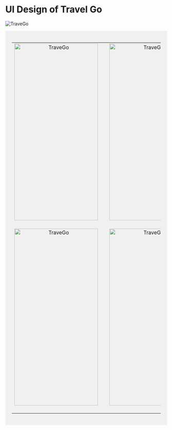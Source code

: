 # UI Design of Travel Go
![TraveGo](https://github.com/rahulbamniya20/TravelGo-UI-Design/assets/110114539/f053f6f8-57b3-40f6-9529-9ea453dcfd22)

<div style="text-align: center; background-color: #f0f0f0; padding: 20px;">
<table >
  <tr>
    <td style="margin: auto; text-align: center;">
      <img src="https://github.com/rahulbamniya20/TravelGo-UI-Design/assets/110114539/98ca39fb-6cf3-495d-a843-4e27b6eae1e0" alt="TraveGo" width="260" height="550"/>
    </td>
    <td style="margin: 20px; text-align: center;">
      <img src="https://github.com/rahulbamniya20/TravelGo-UI-Design/assets/110114539/54744236-41a3-482b-b0e5-e6d73067f7f2" alt="TraveGo" width="260" height="550"/>
    </td>
  </tr>
  
  <tr>
    <td style="margin: 20px; text-align: center;">
     <img src="https://github.com/rahulbamniya20/TravelGo-UI-Design/assets/110114539/58ef2fb4-423d-4571-91f1-7426a8763baa" alt="TraveGo" width="260" height="550"/>
    </td>
    <td style="margin: 20px; text-align: center;">
      <img src="https://github.com/rahulbamniya20/TravelGo-UI-Design/assets/110114539/c673b84d-8140-40a4-ba7e-b4b48bdc6056" alt="TraveGo" width="260" height="550" style="margin: 20"/>
    </td>
  </tr>
</table>
</div>



